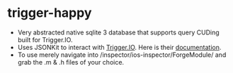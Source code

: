 trigger-happy
=============

* Very abstracted native sqlite 3 database that supports query CUDing built for Trigger.IO.
* Uses JSONKit to interact with [Trigger.IO](https://trigger.io/). Here is their [documentation](http://docs.trigger.io/en/v1.4/modules/native/index.html).
* To use merely navigate into /inspector/ios-inspector/ForgeModule/ and grab the .m & .h files of your choice.


